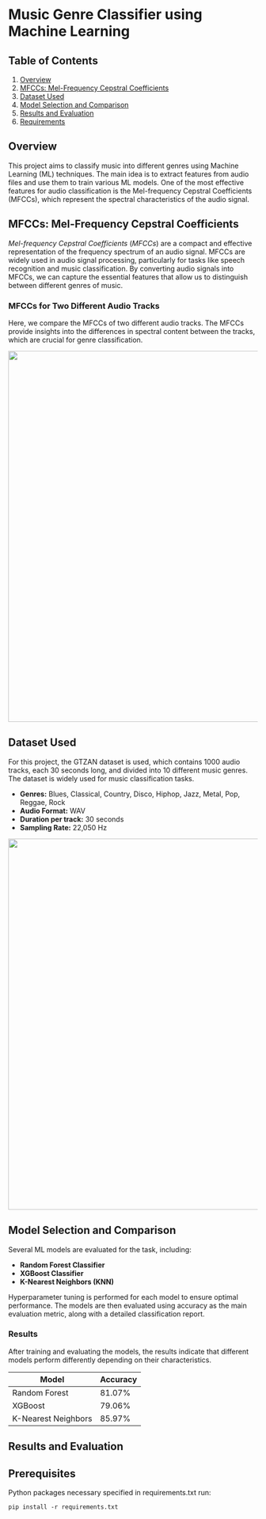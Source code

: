 # Music Genre Classifier using Machine Learning

## Table of Contents
1. [Overview](#overview)
2. [MFCCs: Mel-Frequency Cepstral Coefficients](#mfccs-mel-frequency-cepstral-coefficients)
3. [Dataset Used](#dataset-used)
4. [Model Selection and Comparison](#model-selection-and-comparison)
5. [Results and Evaluation](#results-and-evaluation)
6. [Requirements](#requirements)


## Overview
This project aims to classify music into different genres using Machine Learning (ML) techniques. The main idea is to extract features from audio files and use them to train various ML models. One of the most effective features for audio classification is the Mel-frequency Cepstral Coefficients (MFCCs), which represent the spectral characteristics of the audio signal.

## MFCCs: Mel-Frequency Cepstral Coefficients
*Mel-frequency Cepstral Coefficients* (*MFCCs*) are a compact and effective representation of the frequency spectrum of an audio signal. MFCCs are widely used in audio signal processing, particularly for tasks like speech recognition and music classification. By converting audio signals into MFCCs, we can capture the essential features that allow us to distinguish between different genres of music.

### MFCCs for Two Different Audio Tracks

Here, we compare the MFCCs of two different audio tracks. The MFCCs provide insights into the differences in spectral content between the tracks, which are crucial for genre classification.

<p align="center">
  <img src="https://github.com/user-attachments/assets/5175e1a8-a890-40f0-9010-8e8057b745b1" width="750"/>
</p>

## Dataset Used
For this project, the GTZAN dataset is used, which contains 1000 audio tracks, each 30 seconds long, and divided into 10 different music genres. The dataset is widely used for music classification tasks.

- **Genres:** Blues, Classical, Country, Disco, Hiphop, Jazz, Metal, Pop, Reggae, Rock
- **Audio Format:** WAV
- **Duration per track:** 30 seconds
- **Sampling Rate:** 22,050 Hz

<p align="center">
  <img src="https://github.com/user-attachments/assets/aab54d0c-8bd3-43e0-a914-526f6c1a40bb" width="750"/>
</p>


## Model Selection and Comparison
Several ML models are evaluated for the task, including:
- **Random Forest Classifier**
- **XGBoost Classifier**
- **K-Nearest Neighbors (KNN)**

Hyperparameter tuning is performed for each model to ensure optimal performance. The models are then evaluated using accuracy as the main evaluation metric, along with a detailed classification report.

### Results
After training and evaluating the models, the results indicate that different models perform differently depending on their characteristics.

| Model            | Accuracy   |
|------------------|------------|
| Random Forest    | 81.07%     |
| XGBoost          | 79.06%     |
| K-Nearest Neighbors | 85.97%   |

## Results and Evaluation

## Prerequisites
Python packages necessary specified in requirements.txt run:
```
pip install -r requirements.txt
```

